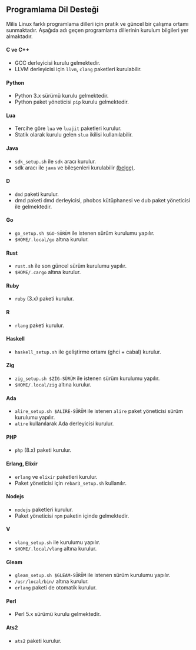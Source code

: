 
## Programlama Dil Desteği

Milis Linux farklı programlama dilleri için pratik ve güncel bir çalışma ortamı sunmaktadır.
Aşağıda adı geçen programlama dillerinin kurulum bilgileri yer almaktadır.

#### C ve C++
- GCC derleyicisi kurulu gelmektedir.
- LLVM derleyicisi için `llvm`, `clang` paketleri kurulabilir.

#### Python
- Python 3.x sürümü kurulu gelmektedir.
- Python paket yöneticisi `pip` kurulu gelmektedir.

#### Lua
- Tercihe göre `lua` ve `luajit` paketleri kurulur.
- Statik olarak kurulu gelen `slua` ikilisi kullanılabilir. 

#### Java
- `sdk_setup.sh` ile `sdk` aracı kurulur.
- sdk aracı ile `java` ve bileşenleri kurulabilir [(belge)](https://gitlab.com/milislinux/milis23/-/blob/main/belge/java.md).

#### D
- `dmd` paketi kurulur.
- dmd paketi dmd derleyicisi, phobos kütüphanesi ve dub paket yöneticisi ile gelmektedir.

#### Go
- `go_setup.sh $GO-SÜRÜM` ile istenen sürüm kurulumu yapılır.
- `$HOME/.local/go` altına kurulur.

#### Rust
- `rust.sh` ile son güncel sürüm kurulumu yapılır.
- `$HOME/.cargo` altına kurulur.

#### Ruby
- `ruby` (3.x) paketi kurulur.

#### R
- `rlang` paketi kurulur.

#### Haskell
- `haskell_setup.sh` ile geliştirme ortamı (ghci + cabal) kurulur.

#### Zig
- `zig_setup.sh $ZİG-SÜRÜM` ile istenen sürüm kurulumu yapılır.
- `$HOME/.local/zig` altına kurulur.

#### Ada
- `alire_setup.sh $ALIRE-SÜRÜM` ile istenen `alire` paket yöneticisi sürüm kurulumu yapılır.
- `alire` kullanılarak Ada derleyicisi kurulur.

#### PHP
- `php` (8.x) paketi kurulur.

#### Erlang, Elixir
- `erlang` ve `elixir` paketleri kurulur.
- Paket yöneticisi için `rebar3_setup.sh` kullanılır.

#### Nodejs
- `nodejs` paketleri kurulur.
- Paket yöneticisi `npm` paketin içinde gelmektedir.

#### V
- `vlang_setup.sh` ile kurulumu yapılır.
- `$HOME/.local/vlang` altına kurulur.

#### Gleam
- `gleam_setup.sh $GLEAM-SÜRÜM` ile istenen sürüm kurulumu yapılır.
- `/usr/local/bin/` altına kurulur.
- `erlang` paketi de otomatik kurulur.

#### Perl
- Perl 5.x sürümü kurulu gelmektedir.

#### Ats2
- `ats2` paketi kurulur.

